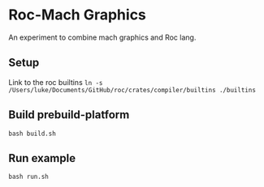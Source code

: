 
# Roc-Mach Graphics

An experiment to combine mach graphics and Roc lang.

## Setup 

Link to the roc builtins
`ln -s /Users/luke/Documents/GitHub/roc/crates/compiler/builtins ./builtins`

## Build prebuild-platform

`bash build.sh`

## Run example

`bash run.sh`